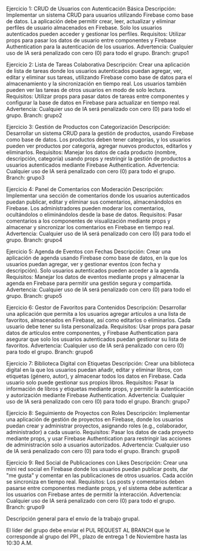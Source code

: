 Ejercicio 1: CRUD de Usuarios con Autenticación Básica
Descripción: Implementar un sistema CRUD para usuarios utilizando Firebase como base de datos. La aplicación debe permitir crear, leer, actualizar y eliminar perfiles de usuario almacenados en Firebase. Solo los usuarios autenticados pueden acceder y gestionar los perfiles.
Requisitos: Utilizar props para pasar los datos de usuario entre componentes y Firebase Authentication para la autenticación de los usuarios.
Advertencia: Cualquier uso de IA será penalizado con cero (0) para todo el grupo.
Branch: grupo1

Ejercicio 2: Lista de Tareas Colaborativa
Descripción: Crear una aplicación de lista de tareas donde los usuarios autenticados puedan agregar, ver, editar y eliminar sus tareas, utilizando Firebase como base de datos para el almacenamiento y la sincronización en tiempo real. Los usuarios también pueden ver las tareas de otros usuarios en modo de solo lectura.
Requisitos: Utilizar props para pasar datos de tareas entre componentes y configurar la base de datos en Firebase para actualizar en tiempo real.
Advertencia: Cualquier uso de IA será penalizado con cero (0) para todo el grupo.
Branch: grupo2

Ejercicio 3: Gestión de Productos con Categorización
Descripción: Desarrollar un sistema CRUD para la gestión de productos, usando Firebase como base de datos. Los productos deben tener categorías, y los usuarios pueden ver productos por categoría, agregar nuevos productos, editarlos y eliminarlos.
Requisitos: Manejar los datos de cada producto (nombre, descripción, categoría) usando props y restringir la gestión de productos a usuarios autenticados mediante Firebase Authentication.
Advertencia: Cualquier uso de IA será penalizado con cero (0) para todo el grupo.
Branch: grupo3

Ejercicio 4: Panel de Comentarios con Moderación
Descripción: Implementar una sección de comentarios donde los usuarios autenticados puedan publicar, editar y eliminar sus comentarios, almacenándolos en Firebase. Los administradores pueden moderar los comentarios, ocultándolos o eliminándolos desde la base de datos.
Requisitos: Pasar comentarios a los componentes de visualización mediante props y almacenar y sincronizar los comentarios en Firebase en tiempo real.
Advertencia: Cualquier uso de IA será penalizado con cero (0) para todo el grupo.
Branch: grupo4

Ejercicio 5: Agenda de Eventos con Fechas
Descripción: Crear una aplicación de agenda usando Firebase como base de datos, en la que los usuarios puedan agregar, ver y gestionar eventos (con fecha y descripción). Solo usuarios autenticados pueden acceder a la agenda.
Requisitos: Manejar los datos de eventos mediante props y almacenar la agenda en Firebase para permitir una gestión segura y compartida.
Advertencia: Cualquier uso de IA será penalizado con cero (0) para todo el grupo.
Branch: grupo5

Ejercicio 6: Gestor de Favoritos para Contenidos
Descripción: Desarrollar una aplicación que permita a los usuarios agregar artículos a una lista de favoritos, almacenados en Firebase, así como editarlos o eliminarlos. Cada usuario debe tener su lista personalizada.
Requisitos: Usar props para pasar datos de artículos entre componentes, y Firebase Authentication para asegurar que solo los usuarios autenticados puedan gestionar su lista de favoritos.
Advertencia: Cualquier uso de IA será penalizado con cero (0) para todo el grupo.
Branch: grupo6

Ejercicio 7: Biblioteca Digital con Etiquetas
Descripción: Crear una biblioteca digital en la que los usuarios puedan añadir, editar y eliminar libros, con etiquetas (género, autor), y almacenar todos los datos en Firebase. Cada usuario solo puede gestionar sus propios libros.
Requisitos: Pasar la información de libros y etiquetas mediante props, y permitir la autenticación y autorización mediante Firebase Authentication.
Advertencia: Cualquier uso de IA será penalizado con cero (0) para todo el grupo.
Branch: grupo7

Ejercicio 8: Seguimiento de Proyectos con Roles
Descripción: Implementar una aplicación de gestión de proyectos en Firebase, donde los usuarios puedan crear y administrar proyectos, asignando roles (e.g., colaborador, administrador) a cada usuario.
Requisitos: Pasar los datos de cada proyecto mediante props, y usar Firebase Authentication para restringir las acciones de administración solo a usuarios autorizados.
Advertencia: Cualquier uso de IA será penalizado con cero (0) para todo el grupo.
Branch: grupo8

Ejercicio 9: Red Social de Publicaciones con Likes
Descripción: Crear una mini red social en Firebase donde los usuarios puedan publicar posts, dar "me gusta" y comentar en las publicaciones de otros usuarios. Cada acción se sincroniza en tiempo real.
Requisitos: Los posts y comentarios deben pasarse entre componentes mediante props, y el sistema debe autenticar a los usuarios con Firebase antes de permitir la interacción.
Advertencia: Cualquier uso de IA será penalizado con cero (0) para todo el grupo.
Branch: grupo9



Descripción general para el envío de la trabajo grupal.

El líder del grupo debe enviar el PUL REQUEST AL BRANCH que le corresponde al grupo del PPI., plazo de entrega 1 de Noviembre hasta las 10:30 A.M.
